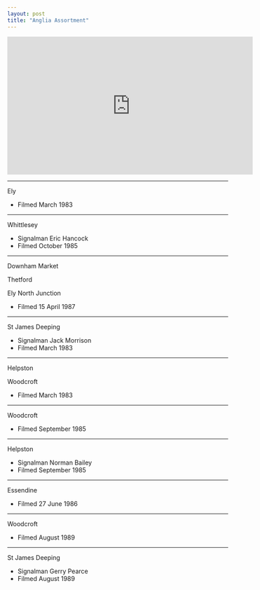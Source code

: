 ```yaml
---
layout: post
title: "Anglia Assortment"
---
```


<iframe width="560" height="315" src="https://www.youtube.com/embed/NqLQt3Wd4rg" title="Anglia Assortment" frameBorder="0" allow="accelerometer; autoplay; clipboard-write; encrypted-media; gyroscope; picture-in-picture; web-share" allowFullScreen></iframe>

---

Ely

- Filmed March 1983

---

Whittlesey

- Signalman Eric Hancock
- Filmed October 1985

---

Downham Market

Thetford

Ely North Junction

- Filmed 15 April 1987

---

St James Deeping

- Signalman Jack Morrison
- Filmed March 1983

---

Helpston

Woodcroft

- Filmed March 1983

---

Woodcroft

- Filmed September 1985

---

Helpston

- Signalman Norman Bailey
- Filmed September 1985

---

Essendine

- Filmed 27 June 1986

---

Woodcroft

- Filmed August 1989

---

St James Deeping

- Signalman Gerry Pearce
- Filmed August 1989
